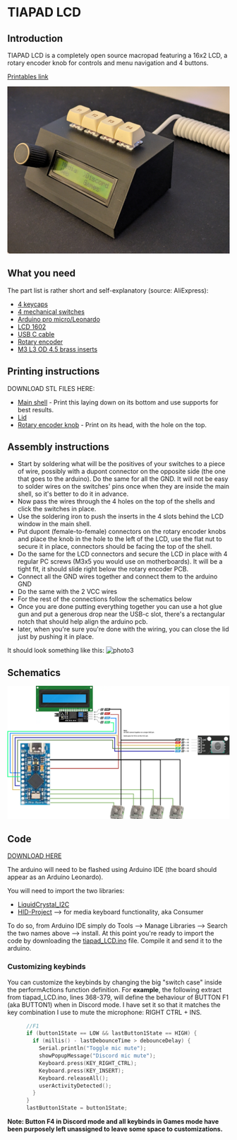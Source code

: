 # TIAPAD LCD
## Introduction
TIAPAD LCD is a completely open source macropad featuring a 16x2 LCD, a rotary encoder knob for controls and menu navigation and 4 buttons.

[Printables link](https://github.com/littlefrank90/arduino/tree/main/tiapad_LCD#tiapad-lcd)

![photo1](https://raw.githubusercontent.com/littlefrank90/arduino/refs/heads/main/tiapad_LCD/photo1.jpg)

## What you need
The part list is rather short and self-explanatory (source: AliExpress):
* [4 keycaps](https://it.aliexpress.com/w/wholesale-keycaps.html?spm=a2g0o.home.search.0)
* [4 mechanical switches](https://it.aliexpress.com/item/1005002378701948.html?spm=a2g0o.order_list.order_list_main.27.112e3696PeCfgK&gatewayAdapt=glo2ita)
* [Arduino pro micro/Leonardo](https://it.aliexpress.com/item/32846843498.html?spm=a2g0o.order_list.order_list_main.134.112e3696PeCfgK&gatewayAdapt=glo2ita)
* [LCD 1602](https://it.aliexpress.com/item/1005006964073869.html?spm=a2g0o.order_list.order_list_main.21.112e3696PeCfgK&gatewayAdapt=glo2ita)
* [USB C cable](https://it.aliexpress.com/item/1005007322156430.html?spm=a2g0o.order_list.order_list_main.10.112e3696PeCfgK&gatewayAdapt=glo2ita)
* [Rotary encoder](https://it.aliexpress.com/item/1005005559054521.html?spm=a2g0o.order_list.order_list_main.279.45863696TzvKPF&gatewayAdapt=glo2ita)
* [M3 L3 OD 4.5 brass inserts](https://it.aliexpress.com/item/1005006071488810.html?spm=a2g0o.productlist.main.1.354939c2ZqYKdq&algo_pvid=17390cb9-c79d-4282-9f6d-2deae5a9d825&algo_exp_id=17390cb9-c79d-4282-9f6d-2deae5a9d825-0&pdp_ext_f=%7B%22order%22%3A%224967%22%2C%22eval%22%3A%221%22%7D&pdp_npi=4%40dis%21EUR%212.95%212.54%21%21%2121.79%2118.74%21%40%2112000035595774900%21sea%21IT%214619657392%21X&curPageLogUid=kkTOv7SxkufB&utparam-url=scene%3Asearch%7Cquery_from%3A)

## Printing instructions
DOWNLOAD STL FILES HERE:
* [Main shell](tiapad_LCD.stl) - Print this laying down on its bottom and use supports for best results.
* [Lid](tiapad_LCD_lid.stl)
* [Rotary encoder knob](rotary_encoder_knob.stl) - Print on its head, with the hole on the top.

## Assembly instructions
- Start by soldering what will be the positives of your switches to a piece of wire, possibly with a dupont connector on the opposite side (the one that goes to the arduino). Do the same for all the GND.
It will not be easy to solder wires on the switches' pins once when they are inside the main shell, so it's better to do it in advance.
- Now pass the wires through the 4 holes on the top of the shells and click the switches in place.
- Use the soldering iron to push the inserts in the 4 slots behind the LCD window in the main shell.
- Put dupont (female-to-female) connectors on the rotary encoder knobs and place the knob in the hole to the left of the LCD, use the flat nut to secure it in place, connectors should be facing the top of the shell.
- Do the same for the LCD connectors and secure the LCD in place with 4 regular PC screws (M3x5 you would use on motherboards). It will be a tight fit, it should slide right below the rotary encoder PCB.
- Connect all the GND wires together and connect them to the arduino GND
- Do the same with the 2 VCC wires
- For the rest of the connections follow the schematics below
- Once you are done putting everything together you can use a hot glue gun and put a generous drop near the USB-c slot, there's a rectangular notch that should help align the arduino pcb.
- later, when you're sure you're done with the wiring, you can close the lid just by pushing it in place.

It should look something like this:
![photo3](https://raw.githubusercontent.com/littlefrank90/arduino/refs/heads/main/tiapad_LCD/photo3.jpg)

## Schematics
![schematics](https://github.com/littlefrank90/arduino/blob/main/tiapad_LCD/schematics.png?raw=true)

## Code
[DOWNLOAD HERE](tiapad_LCD.ino)

The arduino will need to be flashed using Arduino IDE (the board should appear as an Arduino Leonardo).

You will need to import the two libraries:
* [LiquidCrystal_I2C](https://github.com/johnrickman/LiquidCrystal_I2C)
* [HID-Project](https://github.com/NicoHood/HID) --> for media keyboard functionality, aka Consumer

To do so, from Arduino IDE simply do Tools --> Manage Libraries --> Search the two names above --> install.
At this point you're ready to import the code by downloading the [tiapad_LCD.ino](tiapad_LCD.ino) file.
Compile it and send it to the arduino.

### Customizing keybinds
You can customize the keybinds by changing the big "switch case" inside the performActions function definition.
For **example**, the following extract from tiapad_LCD.ino, lines 368-379, will define the behaviour of BUTTON F1 (aka BUTTON1) when in Discord mode.
I have set it so that it matches the key combination I use to mute the microphone: RIGHT CTRL + INS.

```C++
      //F1
      if (button1State == LOW && lastButton1State == HIGH) {
        if (millis() - lastDebounceTime > debounceDelay) {
          Serial.println("Toggle mic mute");
          showPopupMessage("Discord mic mute");
          Keyboard.press(KEY_RIGHT_CTRL);
          Keyboard.press(KEY_INSERT);
          Keyboard.releaseAll();
          userActivityDetected();
        }
      }
      lastButton1State = button1State;
```
**Note: Button F4 in Discord mode and all keybinds in Games mode have been purposely left unassigned to leave some space to customizations.**
